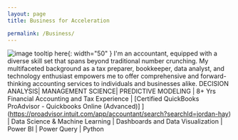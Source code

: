 ```yaml
---
layout: page
title: Business for Acceleration

permalink: /Business/
---
```

![image tooltip here](/assets/favicon.png){: width="50" }
I'm an accountant, equipped with a diverse skill set that spans beyond traditional number crunching. My multifaceted background as a tax preparer, bookkeeper, data analyst, and technology enthusiast empowers me to offer comprehensive and forward-thinking accounting services to individuals and businesses alike.
DECISION ANALYSIS| MANAGEMENT SCIENCE| PREDICTIVE MODELING |
8+ Yrs Financial Accounting and Tax Experience | [Certified QuickBooks ProAdvisor - Quickbooks Online (Advanced)] ](https://proadvisor.intuit.com/app/accountant/search?searchId=jordan-hay) | Data Science & Machine Learning | Dashboards and Data Visualization | Power BI | Power Query | Python
